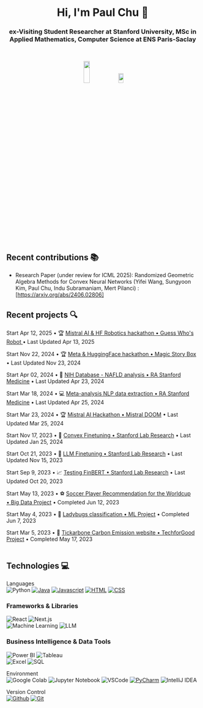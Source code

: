 <h1 align="center"> Hi, I'm Paul Chu 👋 </h1>

<h3 align="center">ex-Visiting Student Researcher at Stanford University, MSc in Applied Mathematics, Computer Science at ENS Paris-Saclay</h3><br>

<p align="center">
  
<img src=https://github.com/user-attachments/assets/a4bd7548-d6b7-44be-b19b-f029db8cec68  width="18%" height="12%">

<!--- <img src= https://github.com/PuchToTalk/PuchToTalk/assets/90144938/bd200be5-65de-4663-afeb-b4a2924a1c5e width="18%" height="9%"> -->

<img src= https://github.com/PuchToTalk/PuchToTalk/assets/90144938/e484dbba-1944-4bfc-9c0d-2020dc0188fd width="16%" height="8%">
</p> 

## Recent contributions 📚 

- Research Paper (under review for ICML 2025): Randomized Geometric Algebra Methods for Convex Neural Networks (Yifei Wang, Sungyoon Kim, Paul Chu, Indu Subramaniam, Mert Pilanci) : [https://arxiv.org/abs/2406.02806]



## Recent projects 🔍

Start Apr 12, 2025 • 🏆 [Mistral AI & HF Robotics hackathon • Guess Who's Robot ](https://github.com/ahaffemayer/lerobot_jds.git) • Last Updated Apr 13, 2025<br>

Start Nov 22, 2024 • 🏆 [Meta & HuggingFace hackathon • Magic Story Box](https://github.com/PuchToTalk/ConsumerEdgeHackaton) • Last Updated Nov 23, 2024<br>

Start Apr 02, 2024 • 🧬 [NIH Database - NAFLD analysis • RA Stanford Medicine](https://github.com/PuchToTalk/NAFLD-analysis) • Last Updated Apr 23, 2024<br>

Start Mar 18, 2024 • 💻 [Meta-analysis NLP data extraction • RA Stanford Medicine](https://github.com/PuchToTalk/Meta-Analysis-extraction) • Last Updated Apr 25, 2024<br>

Start Mar 23, 2024 • 🏆 [Mistral AI Hackathon • Mistral DOOM](https://github.com/PuchToTalk/DOOM-MistralAI) • Last Updated Mar 25, 2024<br>

Start Nov 17, 2023 • 🐍 [Convex Finetuning • Stanford Lab Research](https://github.com/PuchToTalk/Convex-Finetuning) • Last Updated Jan 25, 2024<br>

Start Oct 21, 2023 • 🦙 [LLM Finetuning • Stanford Lab Research](https://github.com/PuchToTalk/LLM) • Last Updated Nov 15, 2023<br>

Start Sep 9, 2023 • 📈 [Testing FinBERT • Stanford Lab Research](https://github.com/PuchToTalk/FinBERT) • Last Updated Oct 20, 2023<br>

Start May 13, 2023 • ⚽️ [Soccer Player Recommendation for the Worldcup • Big Data Project](https://github.com/PuchToTalk/Football_WorldCup_Recommendation) • Completed Jun 12, 2023<br>   

Start May 4, 2023 • 🐞 [Ladybugs classification • ML Project](https://github.com/PuchToTalk/Ladybug_project) • Completed Jun 7, 2023<br>

Start Mar 5, 2023 • 🥕 [Tickarbone Carbon Emission website • TechforGood Project](https://github.com/PuchToTalk/Tickarbone) • Completed May 17, 2023<br><br>







## Technologies 💻

Languages<br>
![Python](https://img.shields.io/badge/Python-000?style=for-the-badge&logo=python&logoColor=#3776AB) [![Java](https://img.shields.io/badge/Java-000?style=for-the-badge&logo=coffeescript&logoColor=#2F2625)](#)  [![Javascript](https://img.shields.io/badge/-Javascript-000?style=for-the-badge&logo=javascript)](#) [![HTML](https://img.shields.io/badge/-HTML-000?style=for-the-badge&logo=html5)](#) [![CSS](https://img.shields.io/badge/-CSS-000?style=for-the-badge&logo=css3&logoColor=1572B6)](#)
### **Frameworks & Libraries**  
![React](https://img.shields.io/badge/-React-000?style=for-the-badge&logo=react) ![Next.js](https://img.shields.io/badge/-Next.js-000?style=for-the-badge&logo=next.js)  
![Machine Learning](https://img.shields.io/badge/-Machine%20Learning-000?style=for-the-badge&logo=tensorflow) ![LLM](https://img.shields.io/badge/-LLM-000?style=for-the-badge&logo=openai)  


### **Business Intelligence & Data Tools**  
![Power BI](https://img.shields.io/badge/-Power%20BI-000?style=for-the-badge&logo=powerbi) ![Tableau](https://img.shields.io/badge/-Tableau-000?style=for-the-badge&logo=tableau)  
![Excel](https://img.shields.io/badge/-Excel-000?style=for-the-badge&logo=microsoftexcel&logoColor=green) ![SQL](https://img.shields.io/badge/-SQL-000?style=for-the-badge&logo=postgresql)  

Environment<br>
![Google Colab](https://img.shields.io/badge/Google%20Colab%20-black?style=for-the-badge&logo=googlecolab&logoColor=#F9AB00) ![Jupyter Notebook](https://img.shields.io/badge/Jupyter%20Notebook%20-black?style=for-the-badge&logo=jupyter&logoColor=#F37626) ![VSCode](https://img.shields.io/badge/-VSCode-000?style=for-the-badge&logo=visualstudiocode&logoColor=007ACC) [![PyCharm](https://img.shields.io/badge/-PyCharm-000?style=for-the-badge&logo=PyCharm&logoColor=green)](#) ![IntelliJ IDEA](https://img.shields.io/badge/-intellij-000?style=for-the-badge&logo=intellijidea&logoColor=pink)

Version Control <br>
[![Github](https://img.shields.io/badge/-Github-000?style=for-the-badge&logo=github)](#) [![Git](https://img.shields.io/badge/-Git-000?style=for-the-badge&logo=git)](#)
